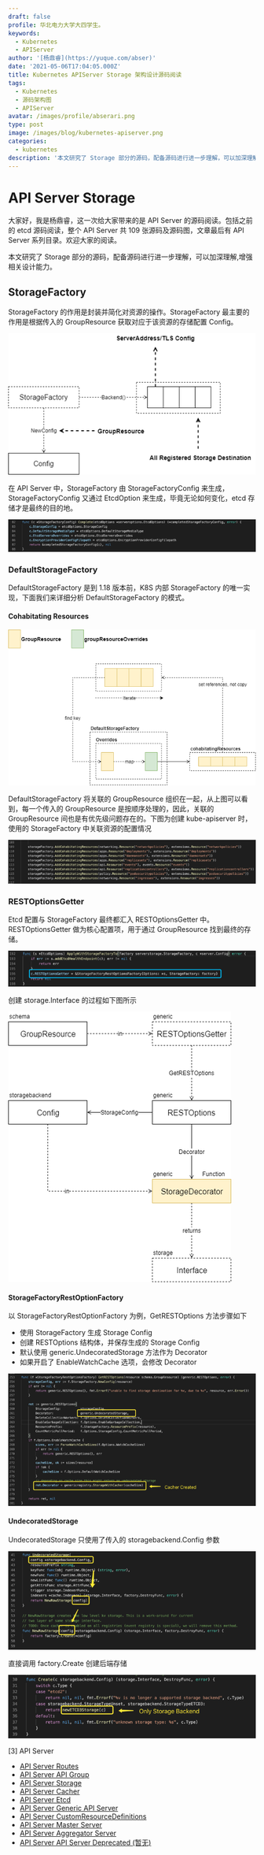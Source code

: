 ```yaml
---
draft: false
profile: 华北电力大学大四学生。
keywords:
  - Kubernetes
  - APIServer
author: '[杨鼎睿](https://yuque.com/abser)'
date: '2021-05-06T17:04:05.000Z'
title: Kubernetes APIServer Storage 架构设计源码阅读
tags:
  - Kubernetes
  - 源码架构图
  - APIServer
avatar: /images/profile/abserari.png
type: post
image: /images/blog/kubernetes-apiserver.png
categories:
  - kubernetes
description: '本文研究了 Storage 部分的源码，配备源码进行进一步理解，可以加深理解,增强相关设计能力。'
---
```


# API Server Storage

大家好，我是杨鼎睿，这一次给大家带来的是 API Server 的源码阅读。包括之前的 etcd 源码阅读，整个 API Server 共 109 张源码及源码图，文章最后有 API Server 系列目录。欢迎大家的阅读。

本文研究了 Storage 部分的源码，配备源码进行进一步理解，可以加深理解,增强相关设计能力。

## StorageFactory

StorageFactory 的作用是封装并简化对资源的操作。StorageFactory 最主要的作用是根据传入的 GroupResource 获取对应于该资源的存储配置 Config。

![storage-storage-factory.svg](../.gitbook/assets/12%20%281%29.png)

在 API Server 中，StorageFactory 由 StorageFactoryConfig 来生成，StorageFactoryConfig 又通过 EtcdOption 来生成，毕竟无论如何变化，etcd 存储才是最终的目的地。

![image.png](../.gitbook/assets/13%20%281%29.png)

### DefaultStorageFactory

DefaultStorageFactory 是到 1.18 版本前，K8S 内部 StorageFactory 的唯一实现，下面我们来详细分析 DefaultStorageFactory 的模式。

#### Cohabitating Resources

![storage-cohabitating-resources.svg](../.gitbook/assets/14%20%281%29.png)

DefaultStorageFactory 将关联的 GroupResource 组织在一起，从上图可以看到，每一个传入的 GroupResource 是按顺序处理的，因此，关联的 GroupResource 间也是有优先级问题存在的。下图为创建 kube-apiserver 时，使用的 StorageFactory 中关联资源的配置情况

![image.png](../.gitbook/assets/15%20%281%29.png)

### RESTOptionsGetter

Etcd 配置与 StorageFactory 最终都汇入 RESTOptionsGetter 中。RESTOptionsGetter 做为核心配置项，用于通过 GroupResource 找到最终的存储。

![image.png](../.gitbook/assets/16.png)

创建 storage.Interface 的过程如下图所示

![rest-options-getter-landscape.svg](../.gitbook/assets/17.png)

#### StorageFactoryRestOptionFactory

以 StorageFactoryRestOptionFactory 为例，GetRESTOptions 方法步骤如下

* 使用 StorageFactory 生成 Storage Config
* 创建 RESTOptions 结构体，并保存生成的 Storage Config
* 默认使用 generic.UndecoratedStorage 方法作为 Decorator
* 如果开启了 EnableWatchCache 选项，会修改 Decorator

![image.png](../.gitbook/assets/18.png)

#### UndecoratedStorage

UndecoratedStorage 只使用了传入的 storagebackend.Config 参数

![image.png](../.gitbook/assets/19.png)

直接调用 factory.Create 创建后端存储

![image.png](../.gitbook/assets/20.png)

\[3\] API Server

* [API Server Routes](https://github.com/cloudnativeto/sig-kubernetes/tree/f0b2470abda40d4c0ac2b727df5562b4f2cf996e/blog/kubernetes-apiserver-route/README.md)
* [API Server API Group](https://github.com/cloudnativeto/sig-kubernetes/tree/f0b2470abda40d4c0ac2b727df5562b4f2cf996e/blog/kubernetes-apiserver-apigroup/README.md)
* [API Server Storage](https://github.com/cloudnativeto/sig-kubernetes/tree/f0b2470abda40d4c0ac2b727df5562b4f2cf996e/blog/kubernetes-apiserver-storage/README.md)
* [API Server Cacher](https://github.com/cloudnativeto/sig-kubernetes/tree/f0b2470abda40d4c0ac2b727df5562b4f2cf996e/blog/kubernetes-apiserver-cacher/README.md)
* [API Server Etcd](https://github.com/cloudnativeto/sig-kubernetes/tree/f0b2470abda40d4c0ac2b727df5562b4f2cf996e/blog/kubernetes-apiserver-etcd/README.md)
* [API Server Generic API Server](https://github.com/cloudnativeto/sig-kubernetes/tree/f0b2470abda40d4c0ac2b727df5562b4f2cf996e/blog/kubernetes-apiserver-generic-api-server/README.md)
* [API Server CustomResourceDefinitions](https://github.com/cloudnativeto/sig-kubernetes/tree/f0b2470abda40d4c0ac2b727df5562b4f2cf996e/blog/kubernetes-apiserver-crd/README.md)
* [API Server Master Server](https://github.com/cloudnativeto/sig-kubernetes/tree/f0b2470abda40d4c0ac2b727df5562b4f2cf996e/blog/kubernetes-apiserver-master-server/README.md)
* [API Server Aggregator Server](https://github.com/cloudnativeto/sig-kubernetes/tree/f0b2470abda40d4c0ac2b727df5562b4f2cf996e/blog/kubernetes-apiserver-aggregator-server/README.md)
* [API Server API Server Deprecated \(暂无\)](https://github.com/cloudnativeto/sig-kubernetes/tree/f0b2470abda40d4c0ac2b727df5562b4f2cf996e/blog/kubernetes-apiserver-route/README.md)

